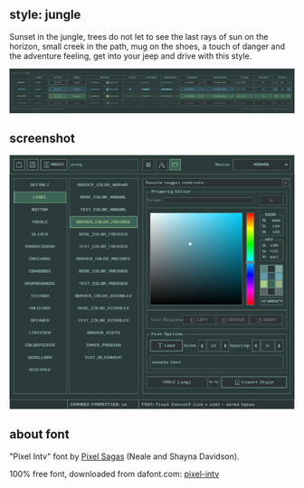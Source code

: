 style: jungle
--------------
Sunset in the jungle, trees do not let to see the last rays of sun on the horizon, small creek in the path, mug on the shoes, a touch of danger and the adventure feeling, get into your jeep and drive with this style.  

![jungle style table](style_table.png)

screenshot
-----------

![jungle style screen](screenshot.png)

about font
-----------
"Pixel Intv" font by [Pixel Sagas](http://www.pixelsagas.com) (Neale and Shayna Davidson).

100% free font, downloaded from dafont.com: [pixel-intv](https://www.dafont.com/pixel-intv.font)
